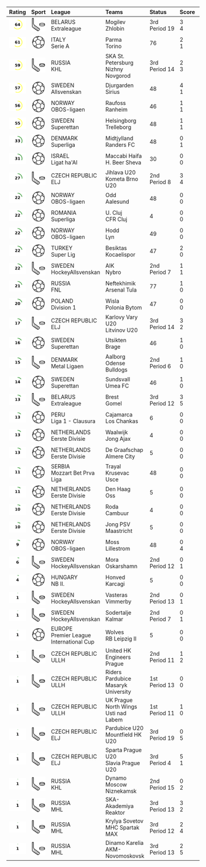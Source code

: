 | Rating                                                                                                                                 | Sport                                                                                                            | League                                     | Teams                                   | Status        | Score   | TV Listing                                                                                              |
|:---------------------------------------------------------------------------------------------------------------------------------------|:-----------------------------------------------------------------------------------------------------------------|:-------------------------------------------|:----------------------------------------|:--------------|:--------|:--------------------------------------------------------------------------------------------------------|
| <img src="https://raw.githubusercontent.com/BlakeDuncan25/Donut-SVG-Ratings/bac4e4a278175106499642192132b1786a9aec38/64.svg" alt="64"> | <img src="https://raw.githubusercontent.com/BlakeDuncan25/Donut-SVG-Ratings/master/hockey.png" alt="Ice Hockey"> | BELARUS<br>Extraleague                     | Mogilev<br>Zhlobin                      | 3rd Period 19 | 3<br>4  | <a href="https://www.youtube.com/@Hockey_by/streams">YouTube</a>                                        |
| <img src="https://raw.githubusercontent.com/BlakeDuncan25/Donut-SVG-Ratings/bac4e4a278175106499642192132b1786a9aec38/61.svg" alt="61"> | <img src="https://raw.githubusercontent.com/BlakeDuncan25/Donut-SVG-Ratings/master/soccer.png" alt="Soccer">     | ITALY<br>Serie A                           | Parma<br>Torino                         | 76            | 2<br>1  | <a href="https://www.paramountplus.com/shows/serie-a/">Paramount+</a>                                   |
| <img src="https://raw.githubusercontent.com/BlakeDuncan25/Donut-SVG-Ratings/bac4e4a278175106499642192132b1786a9aec38/59.svg" alt="59"> | <img src="https://raw.githubusercontent.com/BlakeDuncan25/Donut-SVG-Ratings/master/hockey.png" alt="Ice Hockey"> | RUSSIA<br>KHL                              | SKA St. Petersburg<br>Nizhny Novgorod   | 3rd Period 14 | 2<br>3  | -                                                                                                       |
| <img src="https://raw.githubusercontent.com/BlakeDuncan25/Donut-SVG-Ratings/bac4e4a278175106499642192132b1786a9aec38/57.svg" alt="57"> | <img src="https://raw.githubusercontent.com/BlakeDuncan25/Donut-SVG-Ratings/master/soccer.png" alt="Soccer">     | SWEDEN<br>Allsvenskan                      | Djurgarden<br>Sirius                    | 48            | 4<br>1  | -                                                                                                       |
| <img src="https://raw.githubusercontent.com/BlakeDuncan25/Donut-SVG-Ratings/bac4e4a278175106499642192132b1786a9aec38/56.svg" alt="56"> | <img src="https://raw.githubusercontent.com/BlakeDuncan25/Donut-SVG-Ratings/master/soccer.png" alt="Soccer">     | NORWAY<br>OBOS-ligaen                      | Raufoss<br>Ranheim                      | 46            | 1<br>1  | -                                                                                                       |
| <img src="https://raw.githubusercontent.com/BlakeDuncan25/Donut-SVG-Ratings/bac4e4a278175106499642192132b1786a9aec38/55.svg" alt="55"> | <img src="https://raw.githubusercontent.com/BlakeDuncan25/Donut-SVG-Ratings/master/soccer.png" alt="Soccer">     | SWEDEN<br>Superettan                       | Helsingborg<br>Trelleborg               | 48            | 1<br>1  | -                                                                                                       |
| <img src="https://raw.githubusercontent.com/BlakeDuncan25/Donut-SVG-Ratings/bac4e4a278175106499642192132b1786a9aec38/33.svg" alt="33"> | <img src="https://raw.githubusercontent.com/BlakeDuncan25/Donut-SVG-Ratings/master/soccer.png" alt="Soccer">     | DENMARK<br>Superliga                       | Midtjylland<br>Randers FC               | 48            | 0<br>1  | -                                                                                                       |
| <img src="https://raw.githubusercontent.com/BlakeDuncan25/Donut-SVG-Ratings/bac4e4a278175106499642192132b1786a9aec38/31.svg" alt="31"> | <img src="https://raw.githubusercontent.com/BlakeDuncan25/Donut-SVG-Ratings/master/soccer.png" alt="Soccer">     | ISRAEL<br>Ligat ha'Al                      | Maccabi Haifa<br>H. Beer Sheva          | 30            | 0<br>0  | -                                                                                                       |
| <img src="https://raw.githubusercontent.com/BlakeDuncan25/Donut-SVG-Ratings/bac4e4a278175106499642192132b1786a9aec38/27.svg" alt="27"> | <img src="https://raw.githubusercontent.com/BlakeDuncan25/Donut-SVG-Ratings/master/hockey.png" alt="Ice Hockey"> | CZECH REPUBLIC<br>ELJ                      | Jihlava U20<br>Kometa Brno U20          | 2nd Period 8  | 3<br>4  | <a href="https://www.czechicehockey.tv/cs/competition/61b1dbd62157484c146f9fd1">Czech Ice Hockey TV</a> |
| <img src="https://raw.githubusercontent.com/BlakeDuncan25/Donut-SVG-Ratings/bac4e4a278175106499642192132b1786a9aec38/22.svg" alt="22"> | <img src="https://raw.githubusercontent.com/BlakeDuncan25/Donut-SVG-Ratings/master/soccer.png" alt="Soccer">     | NORWAY<br>OBOS-ligaen                      | Odd<br>Aalesund                         | 48            | 0<br>0  | -                                                                                                       |
| <img src="https://raw.githubusercontent.com/BlakeDuncan25/Donut-SVG-Ratings/bac4e4a278175106499642192132b1786a9aec38/22.svg" alt="22"> | <img src="https://raw.githubusercontent.com/BlakeDuncan25/Donut-SVG-Ratings/master/soccer.png" alt="Soccer">     | ROMANIA<br>Superliga                       | U. Cluj<br>CFR Cluj                     | 4             | 0<br>0  | -                                                                                                       |
| <img src="https://raw.githubusercontent.com/BlakeDuncan25/Donut-SVG-Ratings/bac4e4a278175106499642192132b1786a9aec38/22.svg" alt="22"> | <img src="https://raw.githubusercontent.com/BlakeDuncan25/Donut-SVG-Ratings/master/soccer.png" alt="Soccer">     | NORWAY<br>OBOS-ligaen                      | Hodd<br>Lyn                             | 49            | 0<br>0  | -                                                                                                       |
| <img src="https://raw.githubusercontent.com/BlakeDuncan25/Donut-SVG-Ratings/bac4e4a278175106499642192132b1786a9aec38/22.svg" alt="22"> | <img src="https://raw.githubusercontent.com/BlakeDuncan25/Donut-SVG-Ratings/master/soccer.png" alt="Soccer">     | TURKEY<br>Super Lig                        | Besiktas<br>Kocaelispor                 | 47            | 2<br>0  | <a href="https://watch.fanatiz.com/calendar">beIN SPORTS</a>                                            |
| <img src="https://raw.githubusercontent.com/BlakeDuncan25/Donut-SVG-Ratings/bac4e4a278175106499642192132b1786a9aec38/22.svg" alt="22"> | <img src="https://raw.githubusercontent.com/BlakeDuncan25/Donut-SVG-Ratings/master/hockey.png" alt="Ice Hockey"> | SWEDEN<br>HockeyAllsvenskan                | AIK<br>Nybro                            | 2nd Period 7  | 1<br>1  | <a href="https://everyplay.live/pages/dkfhxrwlH">EveryPlay</a>                                          |
| <img src="https://raw.githubusercontent.com/BlakeDuncan25/Donut-SVG-Ratings/bac4e4a278175106499642192132b1786a9aec38/21.svg" alt="21"> | <img src="https://raw.githubusercontent.com/BlakeDuncan25/Donut-SVG-Ratings/master/soccer.png" alt="Soccer">     | RUSSIA<br>FNL                              | Neftekhimik<br>Arsenal Tula             | 77            | 1<br>0  | -                                                                                                       |
| <img src="https://raw.githubusercontent.com/BlakeDuncan25/Donut-SVG-Ratings/bac4e4a278175106499642192132b1786a9aec38/20.svg" alt="20"> | <img src="https://raw.githubusercontent.com/BlakeDuncan25/Donut-SVG-Ratings/master/soccer.png" alt="Soccer">     | POLAND<br>Division 1                       | Wisla<br>Polonia Bytom                  | 47            | 0<br>0  | -                                                                                                       |
| <img src="https://raw.githubusercontent.com/BlakeDuncan25/Donut-SVG-Ratings/bac4e4a278175106499642192132b1786a9aec38/17.svg" alt="17"> | <img src="https://raw.githubusercontent.com/BlakeDuncan25/Donut-SVG-Ratings/master/hockey.png" alt="Ice Hockey"> | CZECH REPUBLIC<br>ELJ                      | Karlovy Vary U20<br>Litvinov U20        | 3rd Period 14 | 3<br>2  | <a href="https://www.czechicehockey.tv/cs/competition/61b1dbd62157484c146f9fd1">Czech Ice Hockey TV</a> |
| <img src="https://raw.githubusercontent.com/BlakeDuncan25/Donut-SVG-Ratings/bac4e4a278175106499642192132b1786a9aec38/16.svg" alt="16"> | <img src="https://raw.githubusercontent.com/BlakeDuncan25/Donut-SVG-Ratings/master/soccer.png" alt="Soccer">     | SWEDEN<br>Superettan                       | Utsikten<br>Brage                       | 46            | 1<br>0  | -                                                                                                       |
| <img src="https://raw.githubusercontent.com/BlakeDuncan25/Donut-SVG-Ratings/bac4e4a278175106499642192132b1786a9aec38/15.svg" alt="15"> | <img src="https://raw.githubusercontent.com/BlakeDuncan25/Donut-SVG-Ratings/master/hockey.png" alt="Ice Hockey"> | DENMARK<br>Metal Ligaen                    | Aalborg<br>Odense Bulldogs              | 2nd Period 6  | 1<br>0  | <a href="https://www.metalligaen.tv/da/home">MetalLigaen TV</a>                                         |
| <img src="https://raw.githubusercontent.com/BlakeDuncan25/Donut-SVG-Ratings/bac4e4a278175106499642192132b1786a9aec38/14.svg" alt="14"> | <img src="https://raw.githubusercontent.com/BlakeDuncan25/Donut-SVG-Ratings/master/soccer.png" alt="Soccer">     | SWEDEN<br>Superettan                       | Sundsvall<br>Umea FC                    | 46            | 1<br>0  | -                                                                                                       |
| <img src="https://raw.githubusercontent.com/BlakeDuncan25/Donut-SVG-Ratings/bac4e4a278175106499642192132b1786a9aec38/13.svg" alt="13"> | <img src="https://raw.githubusercontent.com/BlakeDuncan25/Donut-SVG-Ratings/master/hockey.png" alt="Ice Hockey"> | BELARUS<br>Extraleague                     | Brest<br>Gomel                          | 3rd Period 12 | 3<br>5  | <a href="https://www.youtube.com/@Hockey_by/streams">YouTube</a>                                        |
| <img src="https://raw.githubusercontent.com/BlakeDuncan25/Donut-SVG-Ratings/bac4e4a278175106499642192132b1786a9aec38/13.svg" alt="13"> | <img src="https://raw.githubusercontent.com/BlakeDuncan25/Donut-SVG-Ratings/master/soccer.png" alt="Soccer">     | PERU<br>Liga 1 - Clausura                  | Cajamarca<br>Los Chankas                | 6             | 0<br>0  | <a href="https://watch.fanatiz.com/channels">Fanatiz</a>                                                |
| <img src="https://raw.githubusercontent.com/BlakeDuncan25/Donut-SVG-Ratings/bac4e4a278175106499642192132b1786a9aec38/13.svg" alt="13"> | <img src="https://raw.githubusercontent.com/BlakeDuncan25/Donut-SVG-Ratings/master/soccer.png" alt="Soccer">     | NETHERLANDS<br>Eerste Divisie              | Waalwijk<br>Jong Ajax                   | 4             | 0<br>0  | -                                                                                                       |
| <img src="https://raw.githubusercontent.com/BlakeDuncan25/Donut-SVG-Ratings/bac4e4a278175106499642192132b1786a9aec38/13.svg" alt="13"> | <img src="https://raw.githubusercontent.com/BlakeDuncan25/Donut-SVG-Ratings/master/soccer.png" alt="Soccer">     | NETHERLANDS<br>Eerste Divisie              | De Graafschap<br>Almere City            | 5             | 0<br>0  | -                                                                                                       |
| <img src="https://raw.githubusercontent.com/BlakeDuncan25/Donut-SVG-Ratings/bac4e4a278175106499642192132b1786a9aec38/11.svg" alt="11"> | <img src="https://raw.githubusercontent.com/BlakeDuncan25/Donut-SVG-Ratings/master/soccer.png" alt="Soccer">     | SERBIA<br>Mozzart Bet Prva Liga            | Trayal Krusevac<br>Usce                 | 48            | 0<br>0  | <a href="#N/A"></a>                                                                                     |
| <img src="https://raw.githubusercontent.com/BlakeDuncan25/Donut-SVG-Ratings/bac4e4a278175106499642192132b1786a9aec38/11.svg" alt="11"> | <img src="https://raw.githubusercontent.com/BlakeDuncan25/Donut-SVG-Ratings/master/soccer.png" alt="Soccer">     | NETHERLANDS<br>Eerste Divisie              | Den Haag<br>Oss                         | 5             | 0<br>0  | -                                                                                                       |
| <img src="https://raw.githubusercontent.com/BlakeDuncan25/Donut-SVG-Ratings/bac4e4a278175106499642192132b1786a9aec38/10.svg" alt="10"> | <img src="https://raw.githubusercontent.com/BlakeDuncan25/Donut-SVG-Ratings/master/soccer.png" alt="Soccer">     | NETHERLANDS<br>Eerste Divisie              | Roda<br>Cambuur                         | 4             | 0<br>0  | -                                                                                                       |
| <img src="https://raw.githubusercontent.com/BlakeDuncan25/Donut-SVG-Ratings/bac4e4a278175106499642192132b1786a9aec38/10.svg" alt="10"> | <img src="https://raw.githubusercontent.com/BlakeDuncan25/Donut-SVG-Ratings/master/soccer.png" alt="Soccer">     | NETHERLANDS<br>Eerste Divisie              | Jong PSV<br>Maastricht                  | 5             | 0<br>0  | -                                                                                                       |
| <img src="https://raw.githubusercontent.com/BlakeDuncan25/Donut-SVG-Ratings/bac4e4a278175106499642192132b1786a9aec38/9.svg" alt="9">   | <img src="https://raw.githubusercontent.com/BlakeDuncan25/Donut-SVG-Ratings/master/soccer.png" alt="Soccer">     | NORWAY<br>OBOS-ligaen                      | Moss<br>Lillestrom                      | 48            | 0<br>4  | -                                                                                                       |
| <img src="https://raw.githubusercontent.com/BlakeDuncan25/Donut-SVG-Ratings/bac4e4a278175106499642192132b1786a9aec38/6.svg" alt="6">   | <img src="https://raw.githubusercontent.com/BlakeDuncan25/Donut-SVG-Ratings/master/hockey.png" alt="Ice Hockey"> | SWEDEN<br>HockeyAllsvenskan                | Mora<br>Oskarshamn                      | 2nd Period 12 | 0<br>1  | <a href="https://everyplay.live/pages/dkfhxrwlH">EveryPlay</a>                                          |
| <img src="https://raw.githubusercontent.com/BlakeDuncan25/Donut-SVG-Ratings/bac4e4a278175106499642192132b1786a9aec38/4.svg" alt="4">   | <img src="https://raw.githubusercontent.com/BlakeDuncan25/Donut-SVG-Ratings/master/soccer.png" alt="Soccer">     | HUNGARY<br>NB II.                          | Honved<br>Karcagi                       | 5             | 0<br>0  | <a href="#N/A"></a>                                                                                     |
| <img src="https://raw.githubusercontent.com/BlakeDuncan25/Donut-SVG-Ratings/bac4e4a278175106499642192132b1786a9aec38/1.svg" alt="1">   | <img src="https://raw.githubusercontent.com/BlakeDuncan25/Donut-SVG-Ratings/master/hockey.png" alt="Ice Hockey"> | SWEDEN<br>HockeyAllsvenskan                | Vasteras<br>Vimmerby                    | 2nd Period 13 | 0<br>1  | <a href="https://everyplay.live/pages/dkfhxrwlH">EveryPlay</a>                                          |
| <img src="https://raw.githubusercontent.com/BlakeDuncan25/Donut-SVG-Ratings/bac4e4a278175106499642192132b1786a9aec38/1.svg" alt="1">   | <img src="https://raw.githubusercontent.com/BlakeDuncan25/Donut-SVG-Ratings/master/hockey.png" alt="Ice Hockey"> | SWEDEN<br>HockeyAllsvenskan                | Sodertalje<br>Kalmar                    | 2nd Period 7  | 0<br>1  | <a href="https://everyplay.live/pages/dkfhxrwlH">EveryPlay</a>                                          |
| <img src="https://raw.githubusercontent.com/BlakeDuncan25/Donut-SVG-Ratings/bac4e4a278175106499642192132b1786a9aec38/1.svg" alt="1">   | <img src="https://raw.githubusercontent.com/BlakeDuncan25/Donut-SVG-Ratings/master/soccer.png" alt="Soccer">     | EUROPE<br>Premier League International Cup | Wolves<br>RB Leipzig II                 | 5             | 0<br>0  | <a href="#N/A"></a>                                                                                     |
| <img src="https://raw.githubusercontent.com/BlakeDuncan25/Donut-SVG-Ratings/bac4e4a278175106499642192132b1786a9aec38/1.svg" alt="1">   | <img src="https://raw.githubusercontent.com/BlakeDuncan25/Donut-SVG-Ratings/master/hockey.png" alt="Ice Hockey"> | CZECH REPUBLIC<br>ULLH                     | United HK<br>Engineers Prague           | 2nd Period 11 | 1<br>2  | <a href="#N/A"></a>                                                                                     |
| <img src="https://raw.githubusercontent.com/BlakeDuncan25/Donut-SVG-Ratings/bac4e4a278175106499642192132b1786a9aec38/1.svg" alt="1">   | <img src="https://raw.githubusercontent.com/BlakeDuncan25/Donut-SVG-Ratings/master/hockey.png" alt="Ice Hockey"> | CZECH REPUBLIC<br>ULLH                     | Riders Pardubice<br>Masaryk University  | 1st Period 13 | 0<br>0  | <a href="#N/A"></a>                                                                                     |
| <img src="https://raw.githubusercontent.com/BlakeDuncan25/Donut-SVG-Ratings/bac4e4a278175106499642192132b1786a9aec38/1.svg" alt="1">   | <img src="https://raw.githubusercontent.com/BlakeDuncan25/Donut-SVG-Ratings/master/hockey.png" alt="Ice Hockey"> | CZECH REPUBLIC<br>ULLH                     | UK Prague<br>North Wings Usti nad Labem | 1st Period 11 | 1<br>0  | <a href="#N/A"></a>                                                                                     |
| <img src="https://raw.githubusercontent.com/BlakeDuncan25/Donut-SVG-Ratings/bac4e4a278175106499642192132b1786a9aec38/1.svg" alt="1">   | <img src="https://raw.githubusercontent.com/BlakeDuncan25/Donut-SVG-Ratings/master/hockey.png" alt="Ice Hockey"> | CZECH REPUBLIC<br>ELJ                      | Pardubice U20<br>Mountfield HK U20      | 3rd Period 19 | 0<br>5  | <a href="https://www.czechicehockey.tv/cs/competition/61b1dbd62157484c146f9fd1">Czech Ice Hockey TV</a> |
| <img src="https://raw.githubusercontent.com/BlakeDuncan25/Donut-SVG-Ratings/bac4e4a278175106499642192132b1786a9aec38/1.svg" alt="1">   | <img src="https://raw.githubusercontent.com/BlakeDuncan25/Donut-SVG-Ratings/master/hockey.png" alt="Ice Hockey"> | CZECH REPUBLIC<br>ELJ                      | Sparta Prague U20<br>Slavia Prague U20  | 3rd Period 4  | 5<br>1  | <a href="https://www.czechicehockey.tv/cs/competition/61b1dbd62157484c146f9fd1">Czech Ice Hockey TV</a> |
| <img src="https://raw.githubusercontent.com/BlakeDuncan25/Donut-SVG-Ratings/bac4e4a278175106499642192132b1786a9aec38/1.svg" alt="1">   | <img src="https://raw.githubusercontent.com/BlakeDuncan25/Donut-SVG-Ratings/master/hockey.png" alt="Ice Hockey"> | RUSSIA<br>KHL                              | Dynamo Moscow<br>Niznekamsk             | 2nd Period 15 | 0<br>2  | -                                                                                                       |
| <img src="https://raw.githubusercontent.com/BlakeDuncan25/Donut-SVG-Ratings/bac4e4a278175106499642192132b1786a9aec38/1.svg" alt="1">   | <img src="https://raw.githubusercontent.com/BlakeDuncan25/Donut-SVG-Ratings/master/hockey.png" alt="Ice Hockey"> | RUSSIA<br>MHL                              | SKA-Akademiya<br>Reaktor                | 3rd Period 13 | 3<br>2  | <a href="https://www.youtube.com/@mhl_rus/streams">YouTube</a>                                          |
| <img src="https://raw.githubusercontent.com/BlakeDuncan25/Donut-SVG-Ratings/bac4e4a278175106499642192132b1786a9aec38/1.svg" alt="1">   | <img src="https://raw.githubusercontent.com/BlakeDuncan25/Donut-SVG-Ratings/master/hockey.png" alt="Ice Hockey"> | RUSSIA<br>MHL                              | Krylya Sovetov<br>MHC Spartak MAX       | 3rd Period 12 | 2<br>4  | <a href="https://www.youtube.com/@mhl_rus/streams">YouTube</a>                                          |
| <img src="https://raw.githubusercontent.com/BlakeDuncan25/Donut-SVG-Ratings/bac4e4a278175106499642192132b1786a9aec38/1.svg" alt="1">   | <img src="https://raw.githubusercontent.com/BlakeDuncan25/Donut-SVG-Ratings/master/hockey.png" alt="Ice Hockey"> | RUSSIA<br>MHL                              | Dinamo Karelia<br>AKM-Novomoskovsk      | 3rd Period 13 | 2<br>5  | <a href="https://www.youtube.com/@mhl_rus/streams">YouTube</a>                                          |